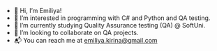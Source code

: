 - 👋 Hi, I’m Emiliya!
- 👀 I’m interested in programming with C# and Python and QA testing.
- 🌱 I’m currently studying Quality Assurance testing (QA) @ SoftUni.
- 🔎 I’m looking to collaborate on QA projects.
- 📬 You can reach me at emiliya.kirina@gmail.com 


 
<!---
EmI-85/EmI-85 is a ✨ special ✨ repository because its `README.md` (this file) appears on your GitHub profile.
You can click the Preview link to take a look at your changes.
--->
